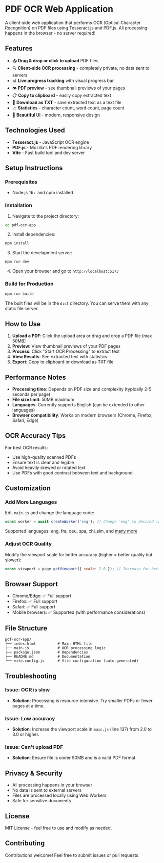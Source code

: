 # PDF OCR Web Application

A client-side web application that performs OCR (Optical Character Recognition) on PDF files using Tesseract.js and PDF.js. All processing happens in the browser - no server required!

## Features

- 📤 **Drag & drop or click to upload** PDF files
- 🔍 **Client-side OCR processing** - completely private, no data sent to servers
- 📊 **Live progress tracking** with visual progress bar
- 👁️ **PDF preview** - see thumbnail previews of your pages
- 📋 **Copy to clipboard** - easily copy extracted text
- 💾 **Download as TXT** - save extracted text as a text file
- 📈 **Statistics** - character count, word count, page count
- 🎨 **Beautiful UI** - modern, responsive design

## Technologies Used

- **Tesseract.js** - JavaScript OCR engine
- **PDF.js** - Mozilla's PDF rendering library
- **Vite** - Fast build tool and dev server

## Setup Instructions

### Prerequisites

- Node.js 16+ and npm installed

### Installation

1. Navigate to the project directory:
```bash
cd pdf-ocr-app
```

2. Install dependencies:
```bash
npm install
```

3. Start the development server:
```bash
npm run dev
```

4. Open your browser and go to `http://localhost:5173`

### Build for Production

```bash
npm run build
```

The built files will be in the `dist` directory. You can serve them with any static file server.

## How to Use

1. **Upload a PDF**: Click the upload area or drag and drop a PDF file (max 50MB)
2. **Preview**: View thumbnail previews of your PDF pages
3. **Process**: Click "Start OCR Processing" to extract text
4. **View Results**: See extracted text with statistics
5. **Export**: Copy to clipboard or download as TXT file

## Performance Notes

- **Processing time**: Depends on PDF size and complexity (typically 2-5 seconds per page)
- **File size limit**: 50MB maximum
- **Languages**: Currently supports English (can be extended to other languages)
- **Browser compatibility**: Works on modern browsers (Chrome, Firefox, Safari, Edge)

## OCR Accuracy Tips

For best OCR results:
- Use high-quality scanned PDFs
- Ensure text is clear and legible
- Avoid heavily skewed or rotated text
- Use PDFs with good contrast between text and background

## Customization

### Add More Languages

Edit `main.js` and change the language code:

```javascript
const worker = await createWorker('eng'); // Change 'eng' to desired language
```

Supported languages: eng, fra, deu, spa, chi_sim, and [many more](https://tesseract-ocr.github.io/tessdoc/Data-Files-in-different-versions.html)

### Adjust OCR Quality

Modify the viewport scale for better accuracy (higher = better quality but slower):

```javascript
const viewport = page.getViewport({ scale: 2.0 }); // Increase for better quality
```

## Browser Support

- Chrome/Edge: ✅ Full support
- Firefox: ✅ Full support
- Safari: ✅ Full support
- Mobile browsers: ✅ Supported (with performance considerations)

## File Structure

```
pdf-ocr-app/
├── index.html          # Main HTML file
├── main.js             # OCR processing logic
├── package.json        # Dependencies
├── README.md           # Documentation
└── vite.config.js      # Vite configuration (auto-generated)
```

## Troubleshooting

### Issue: OCR is slow
- **Solution**: Processing is resource-intensive. Try smaller PDFs or fewer pages at a time.

### Issue: Low accuracy
- **Solution**: Increase the viewport scale in `main.js` (line 137) from 2.0 to 3.0 or higher.

### Issue: Can't upload PDF
- **Solution**: Ensure file is under 50MB and is a valid PDF format.

## Privacy & Security

- All processing happens in your browser
- No data is sent to external servers
- Files are processed locally using Web Workers
- Safe for sensitive documents

## License

MIT License - feel free to use and modify as needed.

## Contributing

Contributions welcome! Feel free to submit issues or pull requests.
